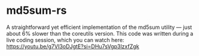 # md5sum-rs

A straightforward yet efficient implementation of the md5sum utility — just about 6% slower than the coreutils version. This code was written during a live coding session, which you can watch here: https://youtu.be/g7VI3oDJgtE?si=DHu7sVgp3lzxfZgk
